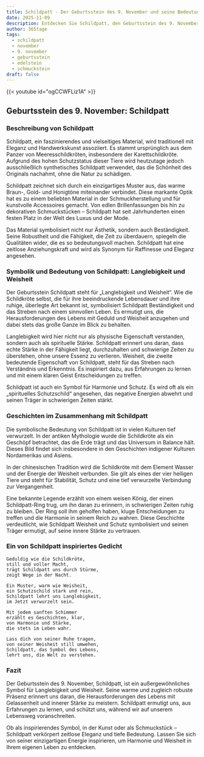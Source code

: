 ```yaml
---
title: Schildpatt - Der Geburtsstein des 9. November und seine Bedeutung
date: 2025-11-09
description: Entdecken Sie Schildpatt, den Geburtsstein des 9. November, der Langlebigkeit und Weisheit symbolisiert. Seine Symbolik und Geschichte werden Sie inspirieren.
author: 365tage
tags:
  - schildpatt
  - november
  - 9. november
  - geburtsstein
  - edelstein
  - schmuckstein
draft: false
---
```


{{< youtube id="ogCCWFLiz1A" >}}


## Geburtsstein des 9. November: Schildpatt

### Beschreibung von Schildpatt

Schildpatt, ein faszinierendes und vielseitiges Material, wird traditionell mit Eleganz und Handwerkskunst assoziiert. Es stammt ursprünglich aus dem Panzer von Meeresschildkröten, insbesondere der Karettschildkröte. Aufgrund des hohen Schutzstatus dieser Tiere wird heutzutage jedoch ausschließlich synthetisches Schildpatt verwendet, das die Schönheit des Originals nachahmt, ohne die Natur zu schädigen.

Schildpatt zeichnet sich durch ein einzigartiges Muster aus, das warme Braun-, Gold- und Honigtöne miteinander verbindet. Diese markante Optik hat es zu einem beliebten Material in der Schmuckherstellung und für kunstvolle Accessoires gemacht. Von edlen Brillenfassungen bis hin zu dekorativen Schmuckstücken – Schildpatt hat seit Jahrhunderten einen festen Platz in der Welt des Luxus und der Mode.

Das Material symbolisiert nicht nur Ästhetik, sondern auch Beständigkeit. Seine Robustheit und die Fähigkeit, die Zeit zu überdauern, spiegeln die Qualitäten wider, die es so bedeutungsvoll machen. Schildpatt hat eine zeitlose Anziehungskraft und wird als Synonym für Raffinesse und Eleganz angesehen.

### Symbolik und Bedeutung von Schildpatt: Langlebigkeit und Weisheit

Der Geburtsstein Schildpatt steht für „Langlebigkeit und Weisheit“. Wie die Schildkröte selbst, die für ihre beeindruckende Lebensdauer und ihre ruhige, überlegte Art bekannt ist, symbolisiert Schildpatt Beständigkeit und das Streben nach einem sinnvollen Leben. Es ermutigt uns, die Herausforderungen des Lebens mit Geduld und Weisheit anzugehen und dabei stets das große Ganze im Blick zu behalten.

Langlebigkeit wird hier nicht nur als physische Eigenschaft verstanden, sondern auch als spirituelle Stärke. Schildpatt erinnert uns daran, dass echte Stärke in der Fähigkeit liegt, durchzuhalten und schwierige Zeiten zu überstehen, ohne unsere Essenz zu verlieren. Weisheit, die zweite bedeutende Eigenschaft von Schildpatt, steht für das Streben nach Verständnis und Erkenntnis. Es inspiriert dazu, aus Erfahrungen zu lernen und mit einem klaren Geist Entscheidungen zu treffen.

Schildpatt ist auch ein Symbol für Harmonie und Schutz. Es wird oft als ein „spirituelles Schutzschild“ angesehen, das negative Energien abwehrt und seinen Träger in schwierigen Zeiten stärkt.

### Geschichten im Zusammenhang mit Schildpatt

Die symbolische Bedeutung von Schildpatt ist in vielen Kulturen tief verwurzelt. In der antiken Mythologie wurde die Schildkröte als ein Geschöpf betrachtet, das die Erde trägt und das Universum in Balance hält. Dieses Bild findet sich insbesondere in den Geschichten indigener Kulturen Nordamerikas und Asiens.

In der chinesischen Tradition wird die Schildkröte mit dem Element Wasser und der Energie der Weisheit verbunden. Sie gilt als eines der vier heiligen Tiere und steht für Stabilität, Schutz und eine tief verwurzelte Verbindung zur Vergangenheit.

Eine bekannte Legende erzählt von einem weisen König, der einen Schildpatt-Ring trug, um ihn daran zu erinnern, in schwierigen Zeiten ruhig zu bleiben. Der Ring soll ihm geholfen haben, kluge Entscheidungen zu treffen und die Harmonie in seinem Reich zu wahren. Diese Geschichte verdeutlicht, wie Schildpatt Weisheit und Schutz symbolisiert und seinen Träger ermutigt, auf seine innere Stärke zu vertrauen.

### Ein von Schildpatt inspiriertes Gedicht

```
Geduldig wie die Schildkröte,  
still und voller Macht,  
trägt Schildpatt uns durch Stürme,  
zeigt Wege in der Nacht.  

Ein Muster, warm wie Weisheit,  
ein Schutzschild stark und rein,  
Schildpatt lehrt uns Langlebigkeit,  
im Jetzt verwurzelt sein.  

Mit jedem sanften Schimmer  
erzählt es Geschichten, klar,  
von Harmonie und Stärke,  
die stets im Leben wahr.  

Lass dich von seiner Ruhe tragen,  
von seiner Weisheit still umwehen,  
Schildpatt, das Symbol des Lebens,  
lehrt uns, die Welt zu verstehen.  
```

### Fazit

Der Geburtsstein des 9. November, Schildpatt, ist ein außergewöhnliches Symbol für Langlebigkeit und Weisheit. Seine warme und zugleich robuste Präsenz erinnert uns daran, die Herausforderungen des Lebens mit Gelassenheit und innerer Stärke zu meistern. Schildpatt ermutigt uns, aus Erfahrungen zu lernen, und schützt uns, während wir auf unserem Lebensweg voranschreiten.

Ob als inspirierendes Symbol, in der Kunst oder als Schmuckstück – Schildpatt verkörpert zeitlose Eleganz und tiefe Bedeutung. Lassen Sie sich von seiner einzigartigen Energie inspirieren, um Harmonie und Weisheit in Ihrem eigenen Leben zu entdecken.